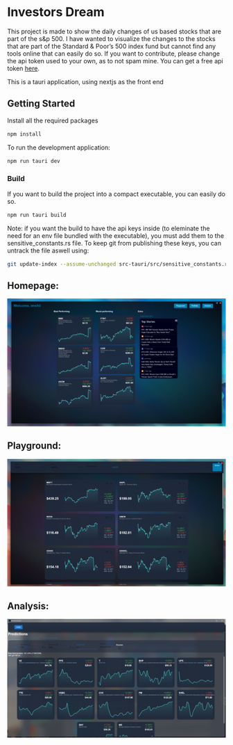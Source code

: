 # Investors Dream
This project is made to show the daily changes of us based stocks that are part of the s&p 500. 
I have wanted to visualize the changes to the stocks that are part of the Standard & Poor’s 500 
index fund but cannot find any tools online that can easily do so.
If you want to contribute, please change the api token used to your own, as to not spam mine. You can get a free api token [here](https://twelvedata.com/).

This is a tauri application, using nextjs as the front end
## Getting Started
Install all the required packages
```bash
npm install
```
To run the development application:
```bash
npm run tauri dev
```


### Build
If you want to build the project into a compact executable, you can easily do so.
```bash
npm run tauri build
```

Note: if you want the build to have the api keys inside (to eleminate the need for an env file bundled with the executable), you must add them to the sensitive_constants.rs file. To keep git from publishing these keys, you can untrack the file aswell using:
```bash
git update-index --assume-unchanged src-tauri/src/sensitive_constants.rs
```

## Homepage:
![this is how it looks](static/homepage.png)

## Playground:
![this is how it looks](static/playground.png)

## Analysis:
![this is how it looks](static/analysis.png)
